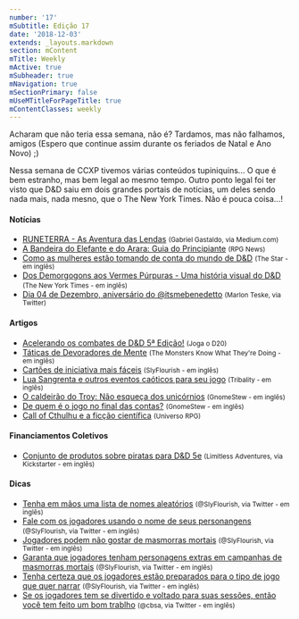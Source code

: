 ```yaml
---
number: '17'
mSubtitle: Edição 17
date: '2018-12-03'
extends: _layouts.markdown
section: mContent
mTitle: Weekly
mActive: true
mSubheader: true
mNavigation: true
mSectionPrimary: false
mUseMTitleForPageTitle: true
mContentClasses: weekly
---
```


Acharam que não teria essa semana, não é? Tardamos, mas não falhamos, amigos (Espero que continue assim durante os feriados de Natal e Ano Novo) ;)

Nessa semana de CCXP tivemos várias conteúdos tupiniquins... O que é bem estranho, mas bem legal ao mesmo tempo. Outro ponto legal foi ter visto que D&D saiu em dois grandes portais de notícias, um deles sendo nada mais, nada mesno, que o The New York Times. Não é pouca coisa...!

#### Notícias

- [RUNETERRA - As Aventura das Lendas] <small>(Gabriel Gastaldo, via Medium.com)</small>
- [A Bandeira do Elefante e do Arara: Guia do Principiante] <small>(RPG News)</small>
- [Como as mulheres estão tomando de conta do mundo de D&D] <small>(The Star - em inglês)</small>
- [Dos Demorgogons aos Vermes Púrpuras - Uma história visual do D&D] <small>(The New York Times - em inglês)</small>
- [Dia 04 de Dezembro, aniversário do @itsmebenedetto] <small>(Marlon Teske, via Twitter)</small>

#### Artigos

- [Acelerando os combates de D&D 5ª Edição!] <small>(Joga o D20)</small>
- [Táticas de Devoradores de Mente] <small>(The Monsters Know What They're Doing - em inglês)</small>
- [Cartões de iniciativa mais fáceis] <small>(SlyFlourish - em inglês)</small>
- [Lua Sangrenta e outros eventos caóticos para seu jogo] <small>(Tribality - em inglês)</small>
- [O caldeirão do Troy: Não esqueça dos unicórnios] <small>(GnomeStew - em inglês)</small>
- [De quem é o jogo no final das contas?] <small>(GnomeStew - em inglês)</small>
- [Call of Cthulhu e a ficção científica] <small>(Universo RPG)</small>

#### Financiamentos Coletivos

- [Conjunto de produtos sobre piratas para D&D 5e] <small>(Limitless Adventures, via Kickstarter - em inglês)</small>

#### Dicas

- [Tenha em mãos uma lista de nomes aleatórios] <small>(@SlyFlourish, via Twitter - em inglês)</small>
- [Fale com os jogadores usando o nome de seus personangens] <small>(@SlyFlourish, via Twitter - em inglês)</small>
- [Jogadores podem não gostar de masmorras mortais] <small>(@SlyFlourish, via Twitter - em inglês)</small>
- [Garanta que jogadores tenham personagens extras em campanhas de masmorras mortais] <small>(@SlyFlourish, via Twitter - em inglês)</small>
- [Tenha certeza que os jogadores estão preparados para o tipo de jogo que quer narrar] <small>(@SlyFlourish, via Twitter - em inglês)</small>
- [Se os jogadores tem se divertido e voltado para suas sessões, então você tem feito um bom trablho] <small>(@cbsa, via Twitter - em inglês)</small>

[Tenha em mãos uma lista de nomes aleatórios]: https://twitter.com/SlyFlourish/status/1071479854690906112
[Fale com os jogadores usando o nome de seus personangens]: https://twitter.com/SlyFlourish/status/1071087660997976064
[Jogadores podem não gostar de masmorras mortais]: https://twitter.com/SlyFlourish/status/1070347553785434112
[Garanta que jogadores tenham personagens extras em campanhas de masmorras mortais]: https://twitter.com/SlyFlourish/status/1070000558977757189
[Se os jogadores tem se divertido e voltado para suas sessões, então você tem feito um bom trablho]: https://twitter.com/cbsa82/status/1069912975727837184
[Tenha certeza que os jogadores estão preparados para o tipo de jogo que quer narrar]: https://twitter.com/SlyFlourish/status/1069652952833515521
[Conjunto de produtos sobre piratas para D&D 5e]: https://www.kickstarter.com/projects/limitless-adventures/quickstarter-5e-pirate-bundle-ship-town-and-20-enc
[RUNETERRA - As Aventura das Lendas]: https://medium.com/@arddhu/runeterra-2c89cecda0ac
[A Bandeira do Elefante e do Arara: Guia do Principiante]: https://newsrpg.wordpress.com/2018/12/06/a-bandeira-do-elefante-e-do-arara-guia-do-principiante/
[Como as mulheres estão tomando de conta do mundo de D&D]: https://www.thestar.com/life/2018/11/29/how-women-are-taking-on-the-world-of-dungeons-and-dragons.html
[Dos Demorgogons aos Vermes Púrpuras - Uma história visual do D&D]: https://www.nytimes.com/2018/11/30/books/review/dungeons-dragons-art-arcana-michael-sam-witwer-kyle-newman-jon-peterson.html
[Dia 04 de Dezembro, aniversário do @itsmebenedetto]: https://twitter.com/marlonteske/status/1069932858154905600
[Acelerando os combates de D&D 5ª Edição!]: https://jogaod20.blogspot.com/2018/12/combate-rapido-5e.html
[Táticas de Devoradores de Mente]: http://themonstersknow.com/intellect-devourer-tactics/
[Cartões de iniciativa mais fáceis]: http://slyflourish.com/easier_initiative_cards.html
[Lua Sangrenta e outros eventos caóticos para seu jogo]: https://www.tribality.com/2018/12/03/blood-moon-and-other-chaotic-events-for-your-game/
[O caldeirão do Troy: Não esqueça dos unicórnios]: https://gnomestew.com/troys-crock-pot-dont-forget-the-unicorns/
[Call of Cthulhu e a ficção científica]: https://universorpg.com/hyperdrive/dicas/call-of-cthulhu-e-a-ficcao-cientifica/
[De quem é o jogo no final das contas?]: https://gnomestew.com/whose-game-is-it-anyway/
